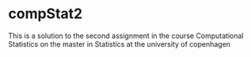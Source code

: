 # compStat2
This is a solution to the second assignment in the course Computational Statistics on the master in Statistics at the university of copenhagen
